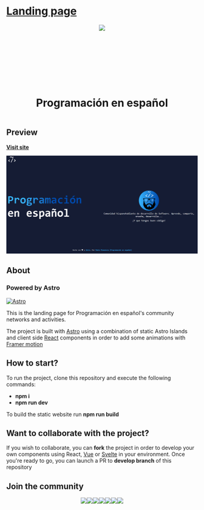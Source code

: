 # [Landing page](https://programacion-es.dev)

<div style="width:100%;display:flex;flex-direction:column;align-items:center">
    <img src="https://programacion-es.dev/assets/images/Logo-circle.png" with="150px" height="150px" />
    <h1>Programación en español</h1>
</div>

## Preview

**[Visit site](https://programacion-es.dev)**

![preview](/preview.png)

## About

### Powered by Astro

<a href="https://astro.build/"><img src="https://astro.build/assets/press/full-logo-light.svg" alt="Astro" width="300"/></a>

This is the landing page for Programación en español's community networks and activities.

The project is built with [Astro](https://astro.build/) using a combination of static Astro Islands and client side [React](https://es.reactjs.org/) components in order to add some animations with [Framer motion](https://www.framer.com/docs/)

## How to start?

To run the project, clone this repository and execute the following commands:

- **npm i**
- **npm run dev**

To build the static website run **npm run build**

## Want to collaborate with the project?

If you wish to collaborate, you can **fork** the project in order to develop your own components using React, [Vue](https://vuejs.org/) or [Svelte](https://svelte.dev/) in your environment. Once you're ready to go, you can launch a PR to **develop branch** of this repository

## Join the community

<div style="width:100%;display:flex;flex-direction:row;justify-content:center">
    <a href="https://discord.gg/programacion-es"><img src="https://programacion-es.dev/assets/images/discord-icon.webp" with="50px" height="50px" /></a>
    <a href="https://www.youtube.com/@programacion-es"><img src="https://programacion-es.dev/assets/images/youtube-icon.webp" with="50px" height="50px" /></a>
    <a href="https://www.twitch.tv/programacion_en_esp"><img src="https://programacion-es.dev/assets/images/twitch-logo-borderless.webp" with="50px" height="50px" /></a>
    <a href="https://instagram.com/programacion.es/"><img src="https://programacion-es.dev/assets/images/instagram-icon.webp" with="50px" height="50px" /></a>
    <a href="https://twitter.com/program_es"><img src="https://programacion-es.dev/assets/images/twitter-icon.webp" with="50px" height="50px" /></a>
    <a href="https://www.tiktok.com/@programacion.es"><img src="https://programacion-es.dev/assets/images/tiktok-icon.webp" with="50px" height="50px" /></a>
    <a href="https://www.linkedin.com/in/pedroplasencia/"><img src="https://programacion-es.dev/assets/images/linkedin-icon.webp" with="50px" height="50px" /></a>
</div>

